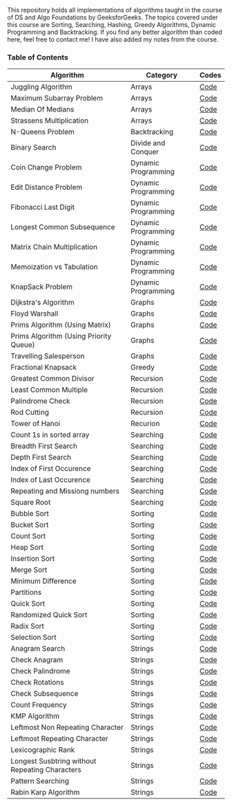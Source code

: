 This repository holds all implementations of algorithms taught in the course of DS and Algo Foundations by GeeksforGeeks. The topics covered under this course are Sorting, Searching,
Hashing, Greedy Algorithms, Dynamic Programming and Backtracking. If you find any better algorithm than coded here, feel free to contact me! I have also added my notes from the course.

### Table of Contents
| Algorithm | Category | Codes |
|-----------|----------|-------|
| Juggling Algorithm | Arrays | [Code](../master/Common/Juggling-Algorithm.cpp) |
| Maximum Subarray Problem | Arrays | [Code](../master/Common/Maximum-Subarray-Problem.c) |
| Median Of Medians | Arrays | [Code](../master/Common/MedianOfMedians.cpp) |
| Strassens Multiplication | Arrays | [Code](../master/Common/Strassens_Multiplication.cpp) |
| N-Queens Problem | Backtracking | [Code](../master/Backtracking/N-Queens-Problem.cpp) |
| Binary Search | Divide and Conquer | [Code](../master/Common/Binary-Search.c) |
| Coin Change Problem | Dynamic Programming | [Code](../master/Dynamic_Programming/Coin_Change.cpp) |
| Edit Distance Problem | Dynamic Programming | [Code](../master/Dynamic_Programming/Edit_Distance.cpp) |
| Fibonacci Last Digit | Dynamic Programming | [Code](../master/Common/fibonacci_last_digit.cpp) |
| Longest Common Subsequence | Dynamic Programming | [Code](../master/Dynamic_Programming/Longest_Common_Subsequence.cpp) |
| Matrix Chain Multiplication | Dynamic Programming | [Code](../master/Dynamic_Programming/Matrix-Chain-Multiplication.cpp) |
| Memoization vs Tabulation | Dynamic Programming | [Code](../master/Dynamic_Programming/Memoization_Tabulation.cpp) |
| KnapSack Problem | Dynamic Programming | [Code](../master/Dynamic_Programming/knapSack-Problem.cpp) |
| Dijkstra's Algorithm | Graphs | [Code](../master/Common/Dijkstra-Algorithm.cpp) |
| Floyd Warshall | Graphs | [Code](../master/Common/Floyd-Warshall.cpp) |
| Prims Algorithm (Using Matrix) | Graphs | [Code](../master/Common/Prims_Algorithm_Using_Matrix.cpp) |
| Prims Algorithm (Using Priority Queue) | Graphs | [Code](../master/Common/Prims_Algorithm_Using_Priority_Queue.cpp) |
| Travelling Salesperson | Graphs | [Code](../master/Common/Travelling-Salesperson.cpp) |
| Fractional Knapsack | Greedy | [Code](../master/Common/fractional_knapsack.cpp) |
| Greatest Common Divisor | Recursion | [Code](../master/Common/gcd.cpp) |
| Least Common Multiple | Recursion | [Code](../master/Common/lcm.cpp) |
| Palindrome Check | Recursion | [Code](../master/Common/isPalindrome.cpp) |
| Rod Cutting | Recursion | [Code](../master/Common/Rod-Cutting.cpp) |
| Tower of Hanoi | Recurion | [Code](../master/Common/Tower-of-Hanoi.cpp) |
| Count 1s in sorted array | Searching | [Code](../master/Searching/1s-in-sorted-array.cpp) |
| Breadth First Search | Searching | [Code](../master/Searching/BFS.cpp) |
| Depth First Search | Searching | [Code](../master/Searching/DFS.cpp) |
| Index of First Occurence | Searching | [Code](../master/Searching/Index-of-first-occurence.cpp) |
| Index of Last Occurence | Searching | [Code](../master/Searching/Index-of-last-occurence.cpp) |
| Repeating and Missiong numbers | Searching | [Code](../master/Searching/Repeating-Missing.cpp) |
| Square Root | Searching | [Code](../master/Searching/Square-Root.cpp) |
| Bubble Sort | Sorting | [Code](../master/Sorting/Bubble-Sort.c) |
| Bucket Sort | Sorting | [Code](../master/Sorting/Bucket-Sort.cpp) |
| Count Sort | Sorting | [Code](../master/Sorting/Count-Sort.cpp) |
| Heap Sort | Sorting | [Code](../master/Sorting/Heap-Sort.cpp) |
| Insertion Sort | Sorting | [Code](../master/Sorting/Insertion-Sort.c) |
| Merge Sort | Sorting | [Code](../master/Sorting/Merge-Sort.c) |
| Minimum Difference | Sorting | [Code](../master/Sorting/Minimum-Difference.cpp) |
| Partitions | Sorting | [Code](../master/Sorting/Partition.cpp) |
| Quick Sort | Sorting | [Code](../master/Sorting/Quick-Sort.c) |
| Randomized Quick Sort | Sorting | [Code](../master/Sorting/Quick-Sort-Ramdomized.c) |
| Radix Sort | Sorting | [Code](../master/Sorting/Radix-Sort.cpp) |
| Selection Sort | Sorting | [Code](../master/Sorting/Selection-Sort.cpp) |
| Anagram Search | Strings | [Code](../master/Strings/Anagram-Search.cpp) |
| Check Anagram | Strings | [Code](../master/Strings/areAnagram.cpp) |
| Check Palindrome | Strings | [Code](../master/Strings/Check-Palindrome.cpp) |
| Check Rotations | Strings | [Code](../master/Strings/areRotation.cpp) |
| Check Subsequence | Strings | [Code](../master/Strings/isSubsequence.cpp) |
| Count Frequency | Strings | [Code](../master/Strings/CountFreq.cpp) |
| KMP Algorithm | Strings | [Code](../master/Strings/KMP-Algorithm.cpp) |
| Leftmost Non Repeating Character | Strings | [Code](../master/Strings/Leftmost-Non-Repeating-Character.cpp) |
| Leftmost Repeating Character | Strings | [Code](../master/Strings/Leftmost-Repeating-Character.cpp) |
| Lexicographic Rank | Strings | [Code](../master/Strings/Lexicographic-Rank.cpp) |
| Longest Susbtring without Repeating Characters | Strings | [Code](../master/Strings/longest-substring-without-repeating-characters.cpp) |
| Pattern Searching | Strings | [Code](../master/Strings/Pattern-Searching.cpp) |
| Rabin Karp Algorithm | Strings | [Code](../master/Strings/Rabin-Karp.cpp) |
